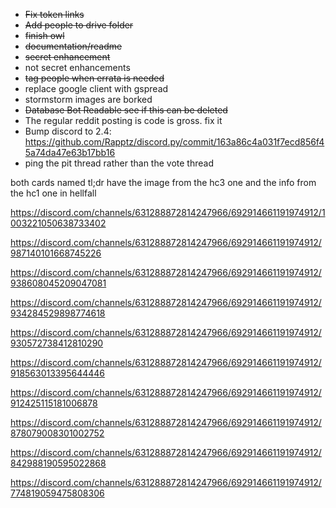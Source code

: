 - ~~Fix token links~~
- ~~Add people to drive folder~~
- ~~finish owl~~
- ~~documentation/readme~~
- ~~secret enhancement~~
- not secret enhancements
- ~~tag people when errata is needed~~
- replace google client with gspread
- stormstorm images are borked
- ~~Database Bot Readable see if this can be deleted~~
- The regular reddit posting is code is gross. fix it
- Bump discord to 2.4: https://github.com/Rapptz/discord.py/commit/163a86c4a031f7ecd856f45a74da47e63b17bb16
- ping the pit thread rather than the vote thread







both cards named tl;dr have the image from the hc3 one and the info from the hc1 one in hellfall







https://discord.com/channels/631288872814247966/692914661191974912/1003221050638733402


https://discord.com/channels/631288872814247966/692914661191974912/987140101668745226







https://discord.com/channels/631288872814247966/692914661191974912/938608045209047081

https://discord.com/channels/631288872814247966/692914661191974912/934284529898774618


https://discord.com/channels/631288872814247966/692914661191974912/930572738412810290

https://discord.com/channels/631288872814247966/692914661191974912/918563013395644446


https://discord.com/channels/631288872814247966/692914661191974912/912425115181006878


https://discord.com/channels/631288872814247966/692914661191974912/878079008301002752

https://discord.com/channels/631288872814247966/692914661191974912/842988190595022868


https://discord.com/channels/631288872814247966/692914661191974912/774819059475808306


